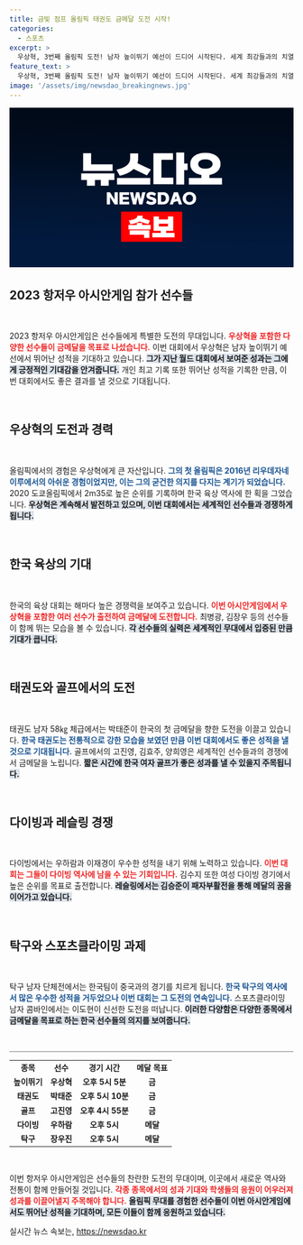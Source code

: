 ```yaml
---
title: 금빛 점프 올림픽 태권도 금메달 도전 시작!
categories:
  - 스포츠
excerpt: >
  우상혁, 3번째 올림픽 도전! 남자 높이뛰기 예선이 드디어 시작된다. 세계 최강들과의 치열한 경쟁 속, 금빛 점프를 향한 그의 여정이 주목받고 있다. 대한민국 선수들의 메달 희망이 가득한 멋진 하루가 펼쳐진다!
feature_text: >
  우상혁, 3번째 올림픽 도전! 남자 높이뛰기 예선이 드디어 시작된다. 세계 최강들과의 치열한 경쟁 속, 금빛 점프를 향한 그의 여정이 주목받고 있다. 대한민국 선수들의 메달 희망이 가득한 멋진 하루가 펼쳐진다!
image: '/assets/img/newsdao_breakingnews.jpg'
---
```


<p><img src="/assets/img/newsdao_breakingnews.jpg" alt="ranknews 속보" /></p>

<h2 data-ke-size="size26">2023 항저우 아시안게임 참가 선수들</h2>

<p data-ke-size="size16">&nbsp;</p>

<p>2023 항저우 아시안게임은 선수들에게 특별한 도전의 무대입니다. <b><span style="color: #ee2323;">우상혁을 포함한 다양한 선수들이 금메달을 목표로 나섰습니다.</span></b> 이번 대회에서 우상혁은 남자 높이뛰기 예선에서 뛰어난 성적을 기대하고 있습니다. <b><span style="background-color: #21538527;">그가 지난 월드 대회에서 보여준 성과는 그에게 긍정적인 기대감을 안겨줍니다.</span></b> 개인 최고 기록 또한 뛰어난 성적을 기록한 만큼, 이번 대회에서도 좋은 결과를 낼 것으로 기대됩니다. </p>

<p data-ke-size="size16">&nbsp;</p>

<h2 data-ke-size="size26">우상혁의 도전과 경력</h2>

<p data-ke-size="size16">&nbsp;</p>

<p>올림픽에서의 경험은 우상혁에게 큰 자산입니다. <b><span style="color: #1a5490;">그의 첫 올림픽은 2016년 리우데자네이루에서의 아쉬운 경험이었지만, 이는 그의 굳건한 의지를 다지는 계기가 되었습니다.</span></b> 2020 도쿄올림픽에서 2m35로 높은 순위를 기록하며 한국 육상 역사에 한 획을 그었습니다. <b><span style="background-color: #21538527;">우상혁은 계속해서 발전하고 있으며, 이번 대회에서는 세계적인 선수들과 경쟁하게 됩니다.</span></b> </p>

<p data-ke-size="size16">&nbsp;</p>

<h2 data-ke-size="size26">한국 육상의 기대</h2>

<p data-ke-size="size16">&nbsp;</p>

<p>한국의 육상 대회는 해마다 높은 경쟁력을 보여주고 있습니다. <b><span style="color: #ee2323;">이번 아시안게임에서 우상혁을 포함한 여러 선수가 출전하여 금메달에 도전합니다.</span></b> 최병광, 김장우 등의 선수들이 함께 뛰는 모습을 볼 수 있습니다. <b><span style="background-color: #21538527;">각 선수들의 실력은 세계적인 무대에서 입증된 만큼 기대가 큽니다.</span></b> </p>

<p data-ke-size="size16">&nbsp;</p>

<h2 data-ke-size="size26">태권도와 골프에서의 도전</h2>

<p data-ke-size="size16">&nbsp;</p>

<p>태권도 남자 58㎏ 체급에서는 박태준이 한국의 첫 금메달을 향한 도전을 이끌고 있습니다. <b><span style="color: #1a5490;">한국 태권도는 전통적으로 강한 모습을 보였던 만큼 이번 대회에서도 좋은 성적을 낼 것으로 기대됩니다.</span></b> 골프에서의 고진영, 김효주, 양희영은 세계적인 선수들과의 경쟁에서 금메달을 노립니다. <b><span style="background-color: #21538527;">짧은 시간에 한국 여자 골프가 좋은 성과를 낼 수 있을지 주목됩니다.</span></b> </p>

<p data-ke-size="size16">&nbsp;</p>

<h2 data-ke-size="size26">다이빙과 레슬링 경쟁</h2>

<p data-ke-size="size16">&nbsp;</p>

<p>다이빙에서는 우하람과 이재경이 우수한 성적을 내기 위해 노력하고 있습니다. <b><span style="color: #ee2323;">이번 대회는 그들이 다이빙 역사에 남을 수 있는 기회입니다.</span></b> 김수지 또한 여성 다이빙 경기에서 높은 순위를 목표로 출전합니다. <b><span style="background-color: #21538527;">레슬링에서는 김승준이 패자부활전을 통해 메달의 꿈을 이어가고 있습니다.</span></b> </p>

<p data-ke-size="size16">&nbsp;</p>

<h2 data-ke-size="size26">탁구와 스포츠클라이밍 과제</h2>

<p data-ke-size="size16">&nbsp;</p>

<p>탁구 남자 단체전에서는 한국팀이 중국과의 경기를 치르게 됩니다. <b><span style="color: #1a5490;">한국 탁구의 역사에서 많은 우수한 성적을 거두었으나 이번 대회는 그 도전의 연속입니다.</span></b> 스포츠클라이밍 남자 콤바인에서는 이도현이 신선한 도전을 떠납니다. <b><span style="background-color: #21538527;">이러한 다양함은 다양한 종목에서 금메달을 목표로 하는 한국 선수들의 의지를 보여줍니다.</span></b> </p>

<p data-ke-size="size16">&nbsp;</p>

<hr style="height: 2px; border-width: 0; color: #b7b7b7; background-color: #b7b7b7;"/>

<table style="width: 100%; border-collapse: collapse;">
<tr>
<td style="text-align: center; height: 17px;"><b>종목</b></td>
<td style="text-align: center; height: 17px;"><b>선수</b></td>
<td style="text-align: center; height: 17px;"><b>경기 시간</b></td>
<td style="text-align: center; height: 17px;"><b>메달 목표</b></td>
</tr>
<tr>
<td style="text-align: center; height: 17px;"><b>높이뛰기</b></td>
<td style="text-align: center; height: 17px;"><b>우상혁</b></td>
<td style="text-align: center; height: 17px;"><b>오후 5시 5분</b></td>
<td style="text-align: center; height: 17px;"><b>금</b></td>
</tr>
<tr>
<td style="text-align: center; height: 17px;"><b>태권도</b></td>
<td style="text-align: center; height: 17px;"><b>박태준</b></td>
<td style="text-align: center; height: 17px;"><b>오후 5시 10분</b></td>
<td style="text-align: center; height: 17px;"><b>금</b></td>
</tr>
<tr>
<td style="text-align: center; height: 17px;"><b>골프</b></td>
<td style="text-align: center; height: 17px;"><b>고진영</b></td>
<td style="text-align: center; height: 17px;"><b>오후 4시 55분</b></td>
<td style="text-align: center; height: 17px;"><b>금</b></td>
</tr>
<tr>
<td style="text-align: center; height: 17px;"><b>다이빙</b></td>
<td style="text-align: center; height: 17px;"><b>우하람</b></td>
<td style="text-align: center; height: 17px;"><b>오후 5시</b></td>
<td style="text-align: center; height: 17px;"><b>메달</b></td>
</tr>
<tr>
<td style="text-align: center; height: 17px;"><b>탁구</b></td>
<td style="text-align: center; height: 17px;"><b>장우진</b></td>
<td style="text-align: center; height: 17px;"><b>오후 5시</b></td>
<td style="text-align: center; height: 17px;"><b>메달</b></td>
</tr>
</table>

<p data-ke-size="size16">&nbsp;</p> 

<p>이번 항저우 아시안게임은 선수들의 찬란한 도전의 무대이며, 이곳에서 새로운 역사와 전통이 함께 만들어질 것입니다. <b><span style="color: #ee2323;">각종 종목에서의 성과 기대와 학생들의 응원이 어우러져 성과를 이끌어낼지 주목해야 합니다.</span></b> <b><span style="background-color: #21538527;">올림픽 무대를 경험한 선수들이 이번 아시안게임에서도 뛰어난 성적을 기대하며, 모든 이들이 함께 응원하고 있습니다.</span></b></p>
실시간 뉴스 속보는, <a href="https://newsdao.kr" rel="dofollow">https://newsdao.kr</a>


